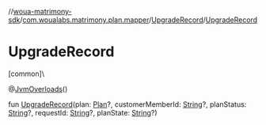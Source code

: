 //[woua-matrimony-sdk](../../../index.md)/[com.woualabs.matrimony.plan.mapper](../index.md)/[UpgradeRecord](index.md)/[UpgradeRecord](-upgrade-record.md)

# UpgradeRecord

[common]\

@[JvmOverloads](https://kotlinlang.org/api/latest/jvm/stdlib/kotlin.jvm/-jvm-overloads/index.html)()

fun [UpgradeRecord](-upgrade-record.md)(plan: [Plan](../-plan/index.md)?, customerMemberId: [String](https://kotlinlang.org/api/latest/jvm/stdlib/kotlin/-string/index.html)?, planStatus: [String](https://kotlinlang.org/api/latest/jvm/stdlib/kotlin/-string/index.html)?, requestId: [String](https://kotlinlang.org/api/latest/jvm/stdlib/kotlin/-string/index.html)?, planState: [String](https://kotlinlang.org/api/latest/jvm/stdlib/kotlin/-string/index.html)?)
